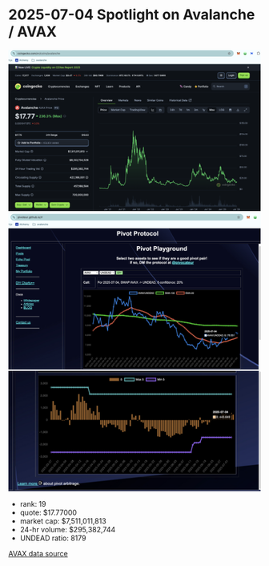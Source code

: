 # 2025-07-04 Spotlight on Avalanche / AVAX 



![Coingecko chart for AVAX](imgs/01a-avax.png) 
![AVAX / UNDEAD ratio](imgs/01b-ratio.png) 
![AVAX / UNDEAD ratio δ](imgs/01c-delta.png) 


* rank: 19 
* quote: $17.77000 
* market cap: $7,511,011,813 
* 24-hr volume: $295,382,744 
* UNDEAD ratio: 8179 

[AVAX data source](https://www.coingecko.com/en/coins/avalanche) 

